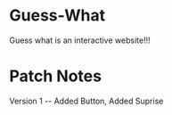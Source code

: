 # Guess-What

Guess what is an interactive website!!!

# Patch Notes

Version 1 -- Added Button, Added Suprise
